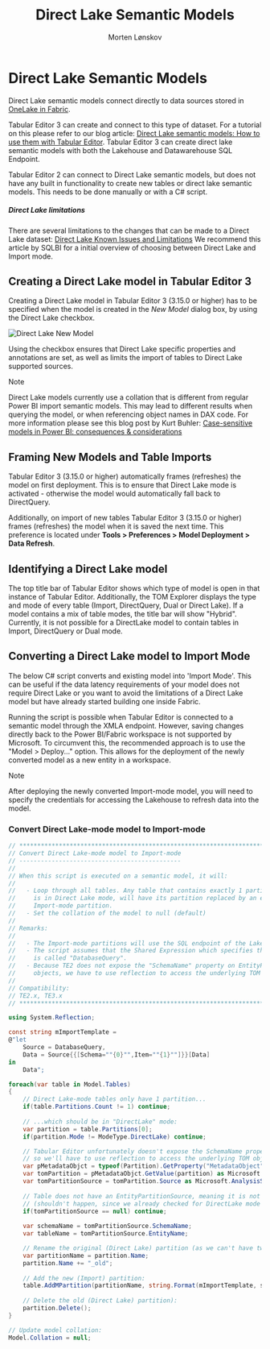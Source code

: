 ﻿---
uid: direct-lake-dataset
title: Direct Lake Semantic Models
author: Morten Lønskov
updated: 2024-08-22
applies_to:
  versions:
    - version: 2.x
    - version: 3.x
  editions:
    - edition: Desktop
      none: x
    - edition: Business
      none: x
    - edition: Enterprise
---

# Direct Lake Semantic Models
Direct Lake semantic models connect directly to data sources stored in [OneLake in Fabric](https://learn.microsoft.com/en-us/fabric/onelake/onelake-overview). 

Tabular Editor 3 can create and connect to this type of dataset. For a tutorial on this please refer to our blog article: [Direct Lake semantic models: How to use them with Tabular Editor](https://blog.tabulareditor.com/2023/09/26/fabric-direct-lake-with-tabular-editor-part-2-creation/). 
Tabular Editor 3 can create direct lake semantic models with both the Lakehouse and Datawarehouse SQL Endpoint. 

Tabular Editor 2 can connect to Direct Lake semantic models, but does not have any built in functionality to create new tables or direct lake semantic models. This needs to be done manually or with a C# script. 

<div class="NOTE">
  <h5>Direct Lake limitations</h5>
  There are  several limitations to the changes that can be made to a Direct Lake dataset: <a href="https://learn.microsoft.com/en-us/power-bi/enterprise/directlake-overview#known-issues-and-limitations">Direct Lake Known Issues and Limitations</a> We recommend <a "https://www.sqlbi.com/blog/marco/2024/04/06/direct-lake-vs-import-mode-in-power-bi/"> this article by SQLBI</a> for a initial overview of choosing between Direct Lake and Import mode.
</div>

## Creating a Direct Lake model in Tabular Editor 3

Creating a Direct Lake model in Tabular Editor 3 (3.15.0 or higher) has to be specified when the model is created in the _New Model_ dialog box, by using the Direct Lake checkbox. 

![Direct Lake New Model](~/images/common/DirectLakeNewModelDialog.png)

Using the checkbox ensures that Direct Lake specific properties and annotations are set, as well as limits the import of tables to Direct Lake supported sources. 

> [!NOTE]
> Direct Lake models currently use a collation that is different from regular Power BI import semantic models. This may lead to different results when querying the model, or when referencing object names in DAX code.
 For more information please see this blog post by Kurt Buhler: [Case-sensitive models in Power BI: consequences & considerations](https://data-goblins.com/power-bi/case-specific)

## Framing New Models and Table Imports

Tabular Editor 3 (3.15.0 or higher) automatically frames (refreshes) the model on first deployment. This is to ensure that Direct Lake mode is activated - otherwise the model would automatically fall back to DirectQuery.

Additionally, on import of new tables Tabular Editor 3 (3.15.0 or higher) frames (refreshes) the model when it is saved the next time. This preference is located under **Tools > Preferences > Model Deployment > Data Refresh**.



## Identifying a Direct Lake model
The top title bar of Tabular Editor shows which type of model is open in that instance of Tabular Editor. Additionally, the TOM Explorer displays the type and mode of every table (Import, DirectQuery, Dual or Direct Lake). If a model contains a mix of table modes, the title bar will show "Hybrid". Currently, it is not possible for a DirectLake model to contain tables in Import, DirectQuery or Dual mode.


## Converting a Direct Lake model to Import Mode

The below C# script converts and existing model into 'Import Mode'. This can be useful if the data latency requirements of your model does not require Direct Lake or you want to avoid the limitations of a Direct Lake model but have already started building one inside Fabric.

Running the script is possible when Tabular Editor is connected to a semantic model through the XMLA endpoint. However, saving changes directly back to the Power BI/Fabric workspace is not supported by Microsoft. To circumvent this, the recommended approach is to use the "Model > Deploy..." option. This allows for the deployment of the newly converted model as a new entity in a workspace.

> [!NOTE]
> After deploying the newly converted Import-mode model, you will need to specify the credentials for accessing the Lakehouse to refresh data into the model.

### Convert Direct Lake-mode model to Import-mode
```csharp
// **********************************************************************************
// Convert Direct Lake-mode model to Import-mode
// ---------------------------------------------
//
// When this script is executed on a semantic model, it will:
//
//   - Loop through all tables. Any table that contains exactly 1 partition, which
//     is in Direct Lake mode, will have its partition replaced by an equivalent
//     Import-mode partition.
//   - Set the collation of the model to null (default)
// 
// Remarks:
// 
//   - The Import-mode partitions will use the SQL endpoint of the Lakehouse.
//   - The script assumes that the Shared Expression which specifies the SQL endpoint
//     is called "DatabaseQuery".
//   - Because TE2 does not expose the "SchemaName" property on EntityPartition
//     objects, we have to use reflection to access the underlying TOM objects.
//
// Compatibility:
// TE2.x, TE3.x
// **********************************************************************************

using System.Reflection;

const string mImportTemplate = 
@"let
    Source = DatabaseQuery,
    Data = Source{{[Schema=""{0}"",Item=""{1}""]}}[Data]
in
    Data";

foreach(var table in Model.Tables)
{
    // Direct Lake-mode tables only have 1 partition...
    if(table.Partitions.Count != 1) continue;
    
    // ...which should be in "DirectLake" mode:
    var partition = table.Partitions[0];
    if(partition.Mode != ModeType.DirectLake) continue;

    // Tabular Editor unfortunately doesn't expose the SchemaName property of EntityPartitionSources,
    // so we'll have to use reflection to access the underlying TOM object.
    var pMetadataObjct = typeof(Partition).GetProperty("MetadataObject", BindingFlags.Instance | BindingFlags.NonPublic | BindingFlags.DeclaredOnly);
    var tomPartition = pMetadataObjct.GetValue(partition) as Microsoft.AnalysisServices.Tabular.Partition;
    var tomPartitionSource = tomPartition.Source as Microsoft.AnalysisServices.Tabular.EntityPartitionSource;
    
    // Table does not have an EntityPartitionSource, meaning it is not a Direct Lake table
    // (shouldn't happen, since we already checked for DirectLake mode above...)
    if(tomPartitionSource == null) continue;
    
    var schemaName = tomPartitionSource.SchemaName;
    var tableName = tomPartitionSource.EntityName;

    // Rename the original (Direct Lake) partition (as we can't have two partitions with the same name):
    var partitionName = partition.Name;
    partition.Name += "_old";
    
    // Add the new (Import) partition:
    table.AddMPartition(partitionName, string.Format(mImportTemplate, schemaName, tableName));
    
    // Delete the old (Direct Lake) partition):
    partition.Delete();
}

// Update model collation:
Model.Collation = null;
```